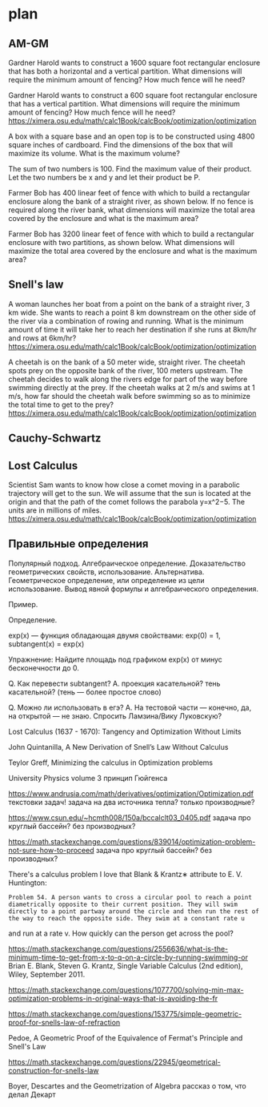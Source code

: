 
# plan
## AM-GM


Gardner Harold wants to construct a 1600 square foot rectangular enclosure that has both a horizontal and a vertical partition. What dimensions will require the minimum amount of fencing? How much fence will he need? 


Gardner Harold wants to construct a 600 square foot rectangular enclosure that has a vertical partition. What dimensions will require the minimum amount of fencing? How much fence will he need? 
https://ximera.osu.edu/math/calc1Book/calcBook/optimization/optimization


A box with a square base and an open top is to be constructed using 4800 square inches of cardboard. Find the dimensions of the box that will maximize its volume. What is the maximum volume?

The sum of two numbers is 100. Find the maximum value of their product.
Let the two numbers be x and y and let their product be P.

Farmer Bob has 400 linear feet of fence with which to build a rectangular enclosure along the bank of a straight river, as shown below. If no fence is required along the river bank, what dimensions will maximize the total area covered by the enclosure and what is the maximum area? 

Farmer Bob has 3200 linear feet of fence with which to build a rectangular enclosure with two partitions, as shown below. What dimensions will maximize the total area covered by the enclosure and what is the maximum area? 



## Snell's law

A woman launches her boat from a point on the bank of a straight river, 3 km wide. She wants to reach a point 8 km downstream on the other side of the river via a combination of rowing and running. What is the minimum amount of time it will take her to reach her destination if she runs at 8km/hr and rows at 6km/hr? 
https://ximera.osu.edu/math/calc1Book/calcBook/optimization/optimization


A cheetah is on the bank of a 50 meter wide, straight river. The cheetah spots prey on the opposite bank of the river, 100 meters upstream. The cheetah decides to walk along the rivers edge for part of the way before swimming directly at the prey. If the cheetah walks at 2 m/s and swims at 1 m/s, how far should the cheetah walk before swimming so as to minimize the total time to get to the prey?
https://ximera.osu.edu/math/calc1Book/calcBook/optimization/optimization




## Cauchy-Schwartz

## Lost Calculus


Scientist Sam wants to know how close a comet moving in a parabolic trajectory will get to the sun. We will assume that the sun is located at the origin and that the path of the comet follows the parabola y=x^2−5. The units are in millions of miles. 
https://ximera.osu.edu/math/calc1Book/calcBook/optimization/optimization

## Правильные определения 

Популярный подход. Алгебраическое определение. 
Доказательство геометрических свойств, использование.
Альтернатива. Геометрическое определение, или определение из цели использование.
Вывод явной формулы и алгебраического определения. 

Пример. 

Определение.

exp(x) — функция обладающая двумя свойствами: exp(0) = 1, subtangent(x) = exp(x)

Упражнение:
Найдите площадь под графиком exp(x) от минус бесконечности до 0.


Q. Как перевести subtangent?
A. проекция касательной? тень касательной? 
(тень — более простое слово)



Q. Можно ли использовать в егэ?
A. На тестовой части — конечно, да, на открытой — не знаю. Спросить Ламзина/Вику Луковскую?




Lost Calculus (1637 - 1670): Tangency and Optimization Without Limits


John Quintanilla, A New Derivation of Snell’s Law Without Calculus


Teylor Greff, Minimizing the calculus in Optimization problems


University Physics volume 3
принцип Гюйгенса



https://www.andrusia.com/math/derivatives/optimization/Optimization.pdf
текстовки задач!
задача на два источника тепла? только производные?


https://www.csun.edu/~hcmth008/150a/bccalclt03_0405.pdf
задача про круглый бассейн? без производных?

https://math.stackexchange.com/questions/839014/optimization-problem-not-sure-how-to-proceed
задача про круглый бассейн? без производных?




There's a calculus problem I love that Blank & Krantz∗ attribute to E. V. Huntington:

    Problem 54. A person wants to cross a circular pool to reach a point diametrically opposite to their current position. They will swim directly to a point partway around the circle and then run the rest of the way to reach the opposite side. They swim at a constant rate u

and run at a rate v. How quickly can the person get across the pool?


https://math.stackexchange.com/questions/2556636/what-is-the-minimum-time-to-get-from-x-to-q-on-a-circle-by-running-swimming-or
Brian E. Blank, Steven G. Krantz, Single Variable Calculus (2nd edition), Wiley, September 2011.



https://math.stackexchange.com/questions/1077700/solving-min-max-optimization-problems-in-original-ways-that-is-avoiding-the-fr



https://math.stackexchange.com/questions/153775/simple-geometric-proof-for-snells-law-of-refraction


Pedoe, A Geometric Proof of the Equivalence of Fermat's Principle and Snell's Law


https://math.stackexchange.com/questions/22945/geometrical-construction-for-snells-law


Boyer, Descartes and the Geometrization of Algebra
рассказ о том, что делал Декарт

